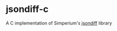 # jsondiff-c
A C implementation of Simperium's [jsondiff](https://github.com/simperium/jsondiff) library
